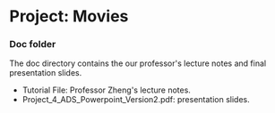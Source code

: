 # Project: Movies
### Doc folder

The doc directory contains the our professor's lecture notes and final presentation slides.

- Tutorial File: Professor Zheng's lecture notes.
- Project_4_ADS_Powerpoint_Version2.pdf: presentation slides.
